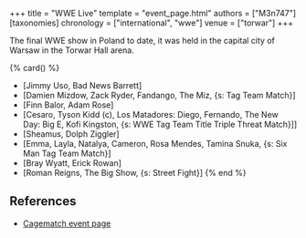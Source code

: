 +++
title = "WWE Live"
template = "event_page.html"
authors = ["M3n747"]
[taxonomies]
chronology = ["international", "wwe"]
venue = ["torwar"]
+++

The final WWE show in Poland to date, it was held in the capital city of Warsaw in the Torwar Hall arena.

{% card() %}
- [Jimmy Uso, Bad News Barrett]
- [Damien Mizdow, Zack Ryder, Fandango, The Miz, {s: Tag Team Match}]
- [Finn Balor, Adam Rose]
- [Cesaro, Tyson Kidd (c), Los Matadores: Diego, Fernando, The New Day: Big E, Kofi Kingston, {s: WWE Tag Team Title Triple Threat Match}]]
- [Sheamus, Dolph Ziggler]
- [Emma, Layla, Natalya, Cameron, Rosa Mendes, Tamina Snuka, {s: Six Man Tag Team Match}]
- [Bray Wyatt, Erick Rowan]
- [Roman Reigns, The Big Show, {s: Street Fight}]
{% end %}

## References

* [Cagematch event page](https://www.cagematch.net/?id=1&nr=120041)
